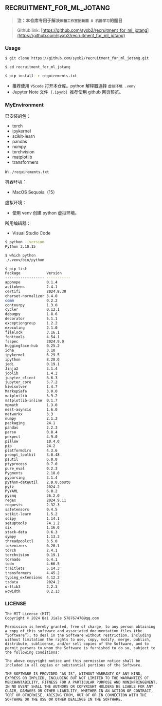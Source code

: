 ## RECRUITMENT_FOR_ML_JOTANG

> **注：本仓库专用于解决`焦糖工作室招新题 8 机器学习`的题目**

> Github link: [https://github.com/syxb2/recruitment_for_ml_jotang](https://github.com/syxb2/recruitment_for_ml_jotang)

### Usage

```sh
$ git clone https://github.com/syxb2/recruitment_for_ml_jotang.git

$ cd recruitment_for_ml_jotang

$ pip install -r requirements.txt
```

* 推荐使用 `VScode` 打开本仓库。python 解释器选择 `虚拟环境 .venv`
* Jupyter Note 文件（`.ipynb`）推荐使用 github 网页预览。

### MyEnvironment

已安装的包：

* torch
* ipykernel
* scikit-learn
* pandas
* numpy
* torchvision
* matplotlib
* transformers

in `./requirements.txt`

机器环境：

* MacOS Sequoia（15）

虚拟环境：

* 使用 venv 创建 python 虚拟环境。

所用编辑器：

* Visual Studio Code


```sh
$ python --version
Python 3.10.15

$ which python
./.venv/bin/python

$ pip list
Package            Version
------------------ -----------
appnope            0.1.4
asttokens          2.4.1
certifi            2024.8.30
charset-normalizer 3.4.0
comm               0.2.2
contourpy          1.3.0
cycler             0.12.1
debugpy            1.8.6
decorator          5.1.1
exceptiongroup     1.2.2
executing          2.1.0
filelock           3.16.1
fonttools          4.54.1
fsspec             2024.9.0
huggingface-hub    0.25.2
idna               3.10
ipykernel          6.29.5
ipython            8.28.0
jedi               0.19.1
Jinja2             3.1.4
joblib             1.4.2
jupyter_client     8.6.3
jupyter_core       5.7.2
kiwisolver         1.4.7
MarkupSafe         3.0.0
matplotlib         3.9.2
matplotlib-inline  0.1.7
mpmath             1.3.0
nest-asyncio       1.6.0
networkx           3.3
numpy              2.1.2
packaging          24.1
pandas             2.2.3
parso              0.8.4
pexpect            4.9.0
pillow             10.4.0
pip                24.2
platformdirs       4.3.6
prompt_toolkit     3.0.48
psutil             6.0.0
ptyprocess         0.7.0
pure_eval          0.2.3
Pygments           2.18.0
pyparsing          3.1.4
python-dateutil    2.9.0.post0
pytz               2024.2
PyYAML             6.0.2
pyzmq              26.2.0
regex              2024.9.11
requests           2.32.3
safetensors        0.4.5
scikit-learn       1.5.2
scipy              1.14.1
setuptools         74.1.2
six                1.16.0
stack-data         0.6.3
sympy              1.13.3
threadpoolctl      3.5.0
tokenizers         0.20.1
torch              2.4.1
torchvision        0.19.1
tornado            6.4.1
tqdm               4.66.5
traitlets          5.14.3
transformers       4.45.2
typing_extensions  4.12.2
tzdata             2024.2
urllib3            2.2.3
wcwidth            0.2.13
```

### LICENSE

```
The MIT License (MIT)
Copyright © 2024 Bai Jiale 578767478@qq.com

Permission is hereby granted, free of charge, to any person obtaining a copy of this software and associated documentation files (the “Software”), to deal in the Software without restriction, including without limitation the rights to use, copy, modify, merge, publish, distribute, sublicense, and/or sell copies of the Software, and to permit persons to whom the Software is furnished to do so, subject to the following conditions:

The above copyright notice and this permission notice shall be included in all copies or substantial portions of the Software.

THE SOFTWARE IS PROVIDED “AS IS”, WITHOUT WARRANTY OF ANY KIND, EXPRESS OR IMPLIED, INCLUDING BUT NOT LIMITED TO THE WARRANTIES OF MERCHANTABILITY, FITNESS FOR A PARTICULAR PURPOSE AND NONINFRINGEMENT. IN NO EVENT SHALL THE AUTHORS OR COPYRIGHT HOLDERS BE LIABLE FOR ANY CLAIM, DAMAGES OR OTHER LIABILITY, WHETHER IN AN ACTION OF CONTRACT, TORT OR OTHERWISE, ARISING FROM, OUT OF OR IN CONNECTION WITH THE SOFTWARE OR THE USE OR OTHER DEALINGS IN THE SOFTWARE.
```
